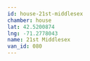 ```yaml
---
id: house-21st-middlesex
chamber: house
lat: 42.5200874
lng: -71.2778043
name: 21st Middlesex
van_id: 080
---
```

